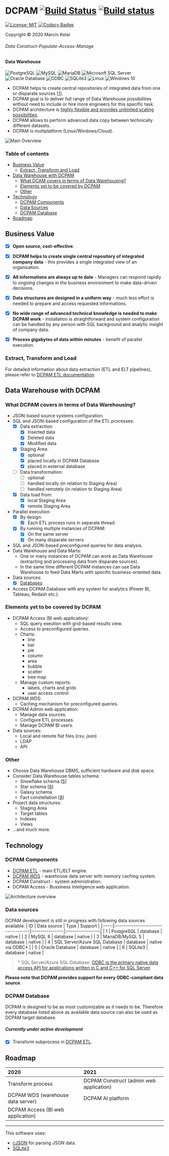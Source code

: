 # DCPAM [![Build Status](https://travis-ci.org/OrionExplorer/dcpam.svg?branch=master)](https://travis-ci.org/OrionExplorer/dcpam) [![Build status](https://ci.appveyor.com/api/projects/status/43le8rn6721j8jtj/branch/master?svg=true)](https://ci.appveyor.com/project/OrionExplorer/dcpam/branch/master)
 
 [![License: MIT](https://img.shields.io/badge/License-MIT-brightgreen.svg)](https://opensource.org/licenses/MIT) [![Codacy Badge](https://app.codacy.com/project/badge/Grade/f5c3afcc56ab4e14910d7f68038d732a)](https://www.codacy.com/manual/OrionExplorer/dcpam?utm_source=github.com&amp;utm_medium=referral&amp;utm_content=OrionExplorer/dcpam&amp;utm_campaign=Badge_Grade)
 
 Copyright © 2020 Marcin Kelar
###### _Data Construct-Populate-Access-Manage_ 
#### Data Warehouse
![PostgreSQL](https://raw.githubusercontent.com/OrionExplorer/dcpam/master/docs/postgresql102x100.png) ![MySQL ](https://raw.githubusercontent.com/OrionExplorer/dcpam/master/docs/mysql159x100.png) ![MariaDB ](https://raw.githubusercontent.com/OrionExplorer/dcpam/master/docs/mariadb100x100.png) ![Microsoft SQL Server ](https://raw.githubusercontent.com/OrionExplorer/dcpam/master/docs/sqlserver134x100.png) ![Oracle Database ](https://raw.githubusercontent.com/OrionExplorer/dcpam/master/docs/oracle100x100.png) ![ODBC ](https://raw.githubusercontent.com/OrionExplorer/dcpam/master/docs/odbc199x100.png) ![SQLite3 ](https://raw.githubusercontent.com/OrionExplorer/dcpam/master/docs/sqlite171x100.png) ![Linux ](https://raw.githubusercontent.com/OrionExplorer/dcpam/master/docs/linux100x100.png) ![Windows 10 ](https://raw.githubusercontent.com/OrionExplorer/dcpam/master/docs/windows87x100.png)

* DCPAM helps to create central repositories of integrated data from one or disparate sources [[1]].
* DCPAM goal is to deliver full range of Data Warehouse possibilities without need to include or hire more engineers for this specific task.
* DCPAM architecture is [highly flexible and provides unlimited scaling possibilities](https://github.com/OrionExplorer/dcpam/tree/master/src/DCPAM_ETL#architecture-overview).
* DCPAM allows to perform advanced data copy between technically different datasets.
* DCPAM is multiplatform (Linux/Windows/Cloud).

![Main Overview](https://raw.githubusercontent.com/OrionExplorer/dcpam/master/docs/dwh.png)

### Table of contents
* [Business Value](https://github.com/OrionExplorer/dcpam#business-value)
    * [Extract, Transform and Load](https://github.com/OrionExplorer/dcpam#extract-transform-and-load)
* [Data Warehouse with DCPAM](https://github.com/OrionExplorer/dcpam#data-warehouse-with-dcpam)
    * [What DCAM covers in terms of Data Warehousing?](https://github.com/OrionExplorer/dcpam#what-dcpam-covers-in-terms-of-data-warehousing)
    * [Elements yet to be covered by DCPAM](https://github.com/OrionExplorer/dcpam#elements-yet-to-be-covered-by-dcpam)
    * [Other](https://github.com/OrionExplorer/dcpam#other)
* [Technology](https://github.com/OrionExplorer/dcpam#technology)
    * [DCPAM Components](https://github.com/OrionExplorer/dcpam#dcpam-components)
    * [Data Sources](https://github.com/OrionExplorer/dcpam#data-sources)
    * [DCPAM Database](https://github.com/OrionExplorer/dcpam#dcpam-database)
* [Roadmap](https://github.com/OrionExplorer/dcpam#roadmap)

## Business Value
* [x] **Open source, cost-effective**.

* [x] **DCPAM helps to create single central repository of integrated company data** - this provides a single integrated view of an organisation.

* [x] **All informations are always up to date** - Managers can respond rapidly to ongoing changes in the business environment to make data-driven decisions.

* [x] **Data structures are designed in a uniform way** - much less effort is needed to prepare and access requested informations.

* [x] **No wide range of advanced technical knowledge is needed to make DCPAM work** - installation is straightforward and system configuration can be handled by any person with SQL background and analytic insight of company data.

* [x] **Process gigabytes of data within minutes** - benefit of parallel execution.


### Extract, Transform and Load
For detailed information about data extraction (ETL and ELT pipelines), please refer to [DCPAM ETL documentation](https://github.com/OrionExplorer/dcpam/tree/master/src/DCPAM_ETL).

## Data Warehouse with DCPAM

### What DCPAM covers in terms of Data Warehousing?
* JSON-based source systems configuration.
* SQL and JSON-based configuration of the ETL processes:
  * [x] Data extraction:
    * [x] Inserted data
    * [x] Deleted data
    * [x] Modified data
  * [x] Staging Area:
    * [x] optional
    * [x] placed locally in DCPAM Database
    * [x] placed in external database
  * [ ] Data transformation:
    * [ ] optional
    * [ ] handled locally (in relation to Staging Area)
    * [ ] handled remotely (in relation to Staging Area)
  * [x] Data load from:
    * [x] local Staging Area
    * [x] remote Staging Area 
* Parallel execution:
  * [x] By design:
    * [x] Each ETL process runs in separate thread.
  * [x] By running multiple instances of DCPAM:
    * [x] On the same server
    * [x] On many disparate servers
* SQL and JSON-based preconfigured queries for data analysis.
* Data Warehouse and Data Marts:
  * One or many instances of DCPAM can work as Data Warehouse (extracting and processing data from disparate sources).
  * In the same time different DCPAM instances can use Data Warehouse to feed Data Marts with specific business-oriented data.
* Data sources:
  * [x] [Databases](https://github.com/OrionExplorer/dcpam/tree/master/src/DCPAM_ETL#data-sources)
* Access DCPAM Database with any system for analytics (Power BI, Tableau, Redash etc.).

### Elements yet to be covered by DCPAM
* DCPAM Access (BI web application):
  * SQL query exeution with grid-based results view.
  * Access to preconfigured queries.
  * Charts:
    * line
    * bar
    * pie
    * column
    * area
    * bubble
    * scatter
    * tree map
  * Manage custom reports:
    * labels, charts and grids
    * user access control
* DCPAM WDS:
  * Caching mechanism for preconfigured queries.
* DCPAM Admin web application:
  * Manage data sources.
  * Configure ETL processes.
  * Manage DCPAM BI users.
* Data sources:
  * Local and remote flat files (csv, json)
  * LDAP
  * API

### Other
* Choose Data Warehouse DBMS, sufficient hardware and disk space.
* Consider Data Warehouse tables schema:
  * Snowflake schema [[5]]
  * Star schema [[6]]
  * Galaxy schema
  * Fact constellation [[8]]
* Project data structures:
  * Staging Area
  * Target tables
  * Indexes
  * Views
* ...and much more.


## Technology
### DCPAM Components
  * [DCPAM ETL](https://github.com/OrionExplorer/dcpam/tree/master/src/DCPAM_ETL) - main ETL/ELT engine.
  * [DCPAM WDS](https://github.com/OrionExplorer/dcpam/tree/master/src/DCPAM_WDS) - warehouse data server with memory caching system.
  * DCPAM Construct - system administration.
  * DCPAM Access - Bussiness Inteligence web application.

![Architecture overview](https://raw.githubusercontent.com/OrionExplorer/dcpam/master/docs/architecture.png)

### Data sources
DCPAM development is still in progress with following data sources available:
|  ID  | Data source                        | Type            | Support          |
|:----:|:-----------------------------------|:---------------:|:----------------:|
| 1    | PostgreSQL                         | database        | native           |
| 2    | MySQL 8                            | database        | native           |
| 3    | MariaDB/MySQL 5                    | database        | native           |
| 4    | SQL Server/Azure SQL Database      | database        | native via ODBC* |
| 5    | Oracle Database                    | database        | native           |
| 6    | SQLite3                            | database        | native           |

> \* SQL Server/Azure SQL Database: [ODBC is the primary native data access API for applications written in C and C++ for SQL Server](https://docs.microsoft.com/en-us/sql/connect/odbc/microsoft-odbc-driver-for-sql-server).

**Please note that DCPAM provides support for every ODBC-compliant data source**.

### DCPAM Database
DCPAM is designed to be as most customizable as it needs to be.
Therefore every database listed above as available data source can also be used as DCPAM target database.

##### Currently under active development
* [x] Transform subprocess in [DCPAM ETL](https://github.com/OrionExplorer/dcpam/tree/master/src/DCPAM_ETL).

## Roadmap
| 2020                              | 2021                                    |
|:----------------------------------|:----------------------------------------|
| Transform process                 | DCPAM Construct (admin web application) |
| DCPAM WDS (warehouse data server) | DCPAM AI platform                       |
| DCPAM Access (BI web application) |                                         |

---
This software uses:
* [cJSON](https://github.com/DaveGamble/cJSON "cJSON") for parsing JSON data.
* [SQLite3](https://www.sqlite.org/ "SQLite")

[1]: https://en.wikipedia.org/wiki/Data_warehouse
[5]: https://en.wikipedia.org/wiki/Snowflake_schema
[6]: https://en.wikipedia.org/wiki/Star_schema
[8]: https://en.wikipedia.org/wiki/Fact_constellation